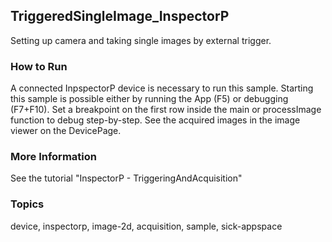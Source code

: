 ## TriggeredSingleImage_InspectorP

Setting up camera and taking single images by external trigger.

### How to Run

A connected InpspectorP device is necessary to run this sample. Starting this
sample is possible either by running the App (F5) or debugging (F7+F10).
Set a breakpoint on the first row inside the main or processImage function to debug step-by-step.
See the acquired images in the image viewer on the DevicePage.

### More Information

See the tutorial "InspectorP - TriggeringAndAcquisition"

### Topics

device, inspectorp, image-2d, acquisition, sample, sick-appspace